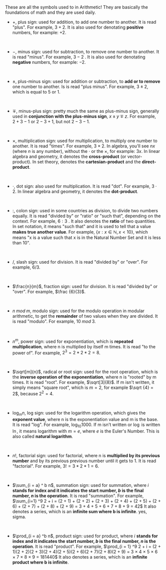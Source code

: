 These are all the symbols used to in Arithmetic!
They are basically the foundations of math and they are used daily.

- $+$, plus sign: used for addition, to add one number to another. It is read "plus". For example, $3+2$. It is also used for denotating **positive** numbers, for example: $+2$.
<br>
  
- $−$, minus sign: used for subtraction, to remove one number to another. It is read "minus". For example, $3−2$ . It is also used for denotating **negative** numbers, for example: $-2$.
<br>

- $\pm$, plus-minus sign: used for addition or subtraction, to **add or to remove** one number to another. Is is read "plus minus". For example, $3 \pm 2$, which is equal to $5$ or $1$.
<br>

- $\mp$, minus-plus sign: pretty much the same as plus-minus sign, generally used in **conjunction with the plus-minus sign**, $x \pm y \mp z$. For example, $2 + 3 - 1$ or $2 - 3 + 1$, but not $2 - 3 - 1$.
<br>
  
- $×$, multiplication sign: used for multiplication, to multiply one number to another. It is read "times". For example, $3×2$. In algebra, you'll see $n x$ (where $n$ is any number), without the $⋅$ or the $×$, for example: $3x$.
  In linear algebra and geometry, it denotes the **cross-product** (or vector-product). In set theory, denotes the **cartesian-product** and the **direct-product**.
<br>
  
- $⋅$, dot sign: also used for multiplication. It is read "dot". For example, $3⋅2$. In linear algebra and geometry, it denotes the **dot-product**.
<br>
  
- $:$, colon sign: used in some countries as division, to divide two numbers equally. It is read "divided by" or "ratio" or "such that", depending on the context. For example, $6:3$ . It also denotes the **ratio** of two quantities.
  In set notation, it means "such that" and it is used to tell that a value **makes true another value**. For example, $\{ x : x \in \mathbb{N}, x < 10\}$, which means "x is a value such that x is in the Natural Number Set and it is less than 10".
<br>

- $/$, slash sign: used for division. It is read "divided by" or "over". For example, $6 / 3$.
<br>

- $\frac{n}{m}$, fraction sign: used for division. It is read "divided by" or "over". For example, $\frac {6}{3}$.
 <br>

- $n \; mod \;m$, modulo sign: used for the modulo operation in modular arithmetic, to get the **remainder** of two values when they are divided. It is read "modulo". For example, $10 \; mod \;3$.
<br>

- $n^m$, power sign: used for exponentiation, which is **repeated multiplication**, where n is multiplied by itself m times. It is read "to the power of". For example,  $2^3 = 2 * 2 * 2 = 8$.
<br>

- $\sqrt[m]{n}$, radical or root sign: used for the root operation, which is the **inverse operation of the exponentiation**, where n is "rooted" by m times. It is read "root". For example, $\sqrt[3]{8}$.
  If m isn't written, it simply means "square root", which is $m = 2$, for example $\sqrt {4} = 2$, because $2^2 = 4$.
<br>

- $\log_{m} n$, log sign: used for the logarithm operation, which gives the **exponent value**, where n is the exponentiation value and m is the base. It is read "log". For example, $\log_{10} 1000$. If m isn't written or $\log$ is written $\ln$, it means logarithm with $m = e$, where $e$ is the Euler's Number. This is also called **natural logarithm**.
<br>

- $n!$, factorial sign: used for factorial, where n is **multiplied by its previous number** and by its previous previous number until it gets to 1. It is read "factorial". For example, $3! = 3 * 2 * 1 = 6$.
<br>

- $\sum_{i = a} ^ b  n$, summation sign: used for summation, where $i$ **stands for index and it indicates the start number, $b$ is the final number, $n$ is the operation**. It is read "summation". For example, $\sum_{i=1}  ^9 2 + i = (2 + 1) + (2 + 2) + (2 + 3) + (2 + 4) + (2 + 5) + (2 + 6) + (2 + 7) + (2 + 8) + (2 + 9) = 3 + 4 + 5 + 6 + 7 + 8 + 9 = 42$ It also denotes a series, which is an **infinite sum where b is infinite**.
  yes, sigma.
 <br>

- $\prod_{i = a} ^b n$, product sign: used for product, where $i$ **stands for index and it indicates the start number, $b$ is the final number, $n$ is the operation**. It is read "product". For example, $\prod_{i = 1} ^9 2 + i = (2 + 1)(2 + 2)(2 + 3)(2 + 4)(2 + 5)(2 + 6)(2 + 7)(2 + 8)(2 + 9) = 3 × 4 × 5 × 6 × 7 × 8 × 9 = 181440$
  It also denotes a series, which is an **infinite product where b is infinite**.
